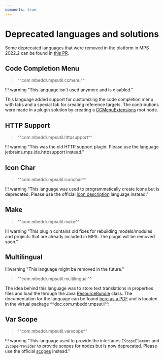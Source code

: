 ```yaml
---
comments: true
---
```


# Deprecated languages and solutions

Some deprecated languages that were removed in the platform in MPS 2022.2 can be found in [this PR](https://github.com/mbeddr/mbeddr.core/pull/2286).

## Code Completion Menu

> ^^com.mbeddr.mpsutil.ccmenu^^

!!! warning "This language isn't used anymore and is disabled."

This language added support for customizing the code completion menu with tabs and a special tab for creating reference
targets. The contributions were made in a plugin solution by creating a [CCMenuExtensions](http://127.0.0.1:63320/node?ref=r%3A3d5b7b5d-2674-4caf-bdca-c100c5a0cb8e%28com.mbeddr.mpsutil.ccmenu.structure%29%2F6243347984996272104) root node.

## HTTP Support

> ^^com.mbeddr.mpsutil.httpsupport^^

!!! warning "This was the old HTTP support plugin. Please use the language jetbrains.mps.ide.httpsupport instead."


## Icon Char

> ^^com.mbeddr.mpsutil.iconchar^^

!!! warning "This language was used to programmatically create icons but is deprecated. Please use the official [Icon description](https://www.jetbrains.com/help/mps/icon-description.html) language instead."

## Make

> ^^com.mbeddr.mpsutil.make^^

!!! warning "This plugin contains old fixes for rebuilding models/modules and projects that are already included in MPS. The plugin will be removed soon."

## Multilingual

!!!warning "This language might be removed in the future."

> ^^com.mbeddr.mpsutil.multilingual^^

The idea behind this language was to store text translations in properties files and load the through the Java [ResourceBundle](https://docs.oracle.com/en/java/javase/11/docs/api/java.base/java/util/ResourceBundle.html) class. The documentation for the language
can be found [here as a PDF](../../files/multilingual.pdf) and is located in the virtual package ^^doc.com.mbeddr.mpsutil^^.

## Var Scope

> ^^com.mbeddr.mpsutil.varscope^^

!!! warning "This language used to provide the interfaces `IScopeElement` and `IScopeProvider` to provide scopes for nodes but is now deprecated. Please use the official [scopes](https://www.jetbrains.com/help/mps/scopes.html) instead."
